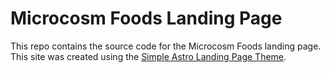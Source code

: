 # Microcosm Foods Landing Page

This repo contains the source code for the Microcosm Foods landing page. This site was created using the [Simple Astro Landing Page Theme](https://github.com/Inushin/simpleAstroLandingPageTheme).